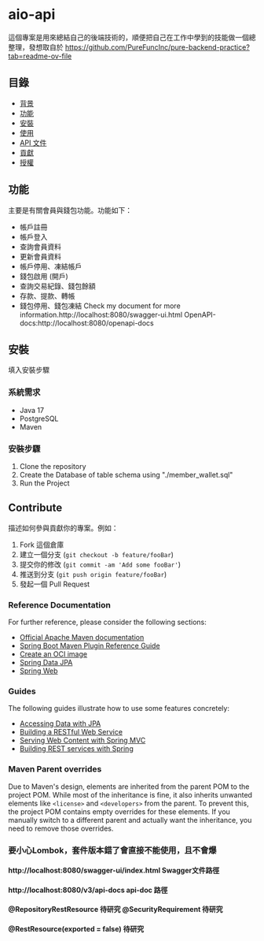 # aio-api

這個專案是用來總結自己的後端技術的，順便把自己在工作中學到的技能做一個總整理，發想取自於
https://github.com/PureFuncInc/pure-backend-practice?tab=readme-ov-file

## 目錄
- [背景](#背景)
- [功能](#功能)
- [安裝](#安裝)
- [使用](#使用)
- [API 文件](#API-文件)
- [貢獻](#貢獻)
- [授權](#授權)

## 功能

主要是有關會員與錢包功能。功能如下：
- 帳戶註冊
- 帳戶登入
- 查詢會員資料
- 更新會員資料
- 帳戶停用、凍結帳戶
- 錢包啟用 (開戶)
- 查詢交易紀錄、錢包餘額
- 存款、提款、轉帳
- 錢包停用、錢包凍結
Check my document for more information.http://localhost:8080/swagger-ui.html
OpenAPI-docs:http://localhost:8080/openapi-docs

## 安裝

填入安裝步驟

### 系統需求

- Java 17
- PostgreSQL
- Maven

### 安裝步驟
1. Clone the repository
2. Create the Database of table schema using "./member_wallet.sql"
3. Run the Project

## Contribute

描述如何參與貢獻你的專案。例如：

1. Fork 這個倉庫
2. 建立一個分支 (`git checkout -b feature/fooBar`)
3. 提交你的修改 (`git commit -am 'Add some fooBar'`)
4. 推送到分支 (`git push origin feature/fooBar`)
5. 發起一個 Pull Request

### Reference Documentation

For further reference, please consider the following sections:

* [Official Apache Maven documentation](https://maven.apache.org/guides/index.html)
* [Spring Boot Maven Plugin Reference Guide](https://docs.spring.io/spring-boot/docs/3.3.2/maven-plugin/reference/html/)
* [Create an OCI image](https://docs.spring.io/spring-boot/docs/3.3.2/maven-plugin/reference/html/#build-image)
* [Spring Data JPA](https://docs.spring.io/spring-boot/docs/3.3.2/reference/htmlsingle/index.html#data.sql.jpa-and-spring-data)
* [Spring Web](https://docs.spring.io/spring-boot/docs/3.3.2/reference/htmlsingle/index.html#web)

### Guides

The following guides illustrate how to use some features concretely:

* [Accessing Data with JPA](https://spring.io/guides/gs/accessing-data-jpa/)
* [Building a RESTful Web Service](https://spring.io/guides/gs/rest-service/)
* [Serving Web Content with Spring MVC](https://spring.io/guides/gs/serving-web-content/)
* [Building REST services with Spring](https://spring.io/guides/tutorials/rest/)

### Maven Parent overrides

Due to Maven's design, elements are inherited from the parent POM to the project POM.
While most of the inheritance is fine, it also inherits unwanted elements like `<license>` and `<developers>` from the
parent.
To prevent this, the project POM contains empty overrides for these elements.
If you manually switch to a different parent and actually want the inheritance, you need to remove those overrides.

### 要小心Lombok，套件版本錯了會直接不能使用，且不會爆
#### http://localhost:8080/swagger-ui/index.html Swagger文件路徑
#### http://localhost:8080/v3/api-docs api-doc 路徑
#### @RepositoryRestResource 待研究 @SecurityRequirement 待研究
#### @RestResource(exported = false) 待研究
